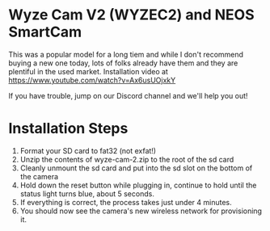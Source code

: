 # Wyze Cam V2 (WYZEC2) and NEOS SmartCam

This was a popular model for a long tiem and while I don't recommend buying a new one today, lots of folks already have them and they are plentiful in the used market.
Installation video at https://www.youtube.com/watch?v=Ax6usUOjxkY

If you have trouble, jump on our Discord channel and we'll help you out!

# Installation Steps

1. Format your SD card to fat32 (not exfat!)
2. Unzip the contents of wyze-cam-2.zip to the root of the sd card
3. Cleanly unmount the sd card and put into the sd slot on the bottom of the camera
4. Hold down the reset button while plugging in, continue to hold until the status light turns blue, about 5 seconds.
5. If everything is correct, the process takes just under 4 minutes.
6. You should now see the camera's new wireless network for provisioning it.

